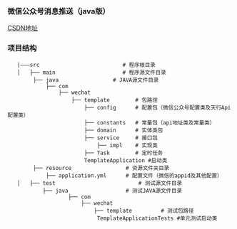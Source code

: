 ### 微信公众号消息推送（java版）
<a href="https://blog.csdn.net/qq_39256196/article/details/126473379?spm=1001.2014.3001.5501">CSDN地址</a>
### 项目结构
```wechatTemplate					
   |———src                          # 程序根目录
   │   ├── main                     # 程序源文件目录
       	├── java			     # JAVA源文件目录
       		├── com		         
       			├── wechat  	 
       				├── template 		# 包路径
       					├── config 		# 配置包（微信公众号配置类及天行Api配置类）
       					├── constants 	# 常量包（api地址类及常量类）
       					├── domain 		# 实体类包
       					├── service 	# 接口包
       						├── impl 	# 实现类
       					├── Task 		# 定时任务
       					TemplateApplication #启动类
       	├── resource		     	 # 资源文件夹目录
       		├── application.yml		 # 配置文件（微信的appid及其他配置）
   │   ├── test                     	 # 测试源文件目录
           ├── java			    	 # 测试JAVA源文件目录
                   ├── com		         
                       ├── wechat  	 
                           ├── template 		# 测试包路径
                           	TemplateApplicationTests #单元测试启动类
